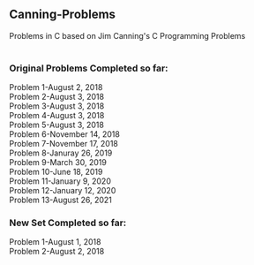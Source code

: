 ## Canning-Problems
Problems in C based on Jim Canning's C Programming Problems
</br></br>

### Original Problems Completed so far:

Problem 1-August 2, 2018</br>
Problem 2-August 3, 2018</br>
Problem 3-August 3, 2018</br>
Problem 4-August 3, 2018</br>
Problem 5-August 3, 2018</br>
Problem 6-November 14, 2018</br>
Problem 7-November 17, 2018</br>
Problem 8-Januray 26, 2019</br>
Problem 9-March 30, 2019</br>
Problem 10-June 18, 2019</br>
Problem 11-January 9, 2020</br>
Problem 12-January 12, 2020</br>
Problem 13-August 26, 2021</br>


### New Set Completed so far:

Problem 1-August 1, 2018</br>
Problem 2-August 2, 2018</br>
